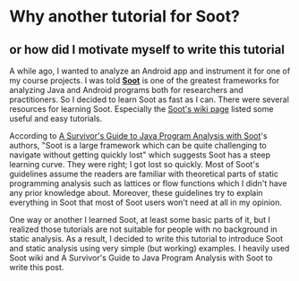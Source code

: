 # Why another tutorial for Soot? 
## or how did I motivate myself to write this tutorial

A while ago, I wanted to analyze an Android app and instrument it for one of my course projects. I was told [**Soot**](https://github.com/Sable/soot) is one of the greatest frameworks for analyzing Java and Android programs both for researchers and practitioners. So I decided to learn Soot as fast as I can. There were several resources for learning Soot. Especially the [Soot's wiki page](https://github.com/Sable/soot/wiki/Tutorials) listed some useful and easy tutorials. 

According to [A Survivor's Guide to Java Program Analysis with Soot](https://www.brics.dk/SootGuide/)'s authors, "Soot is a large framework which can be quite challenging to navigate without getting quickly lost" which suggests Soot has a steep learning curve. They were right; I got lost so quickly. Most of Soot's guidelines assume the readers are familiar with theoretical parts of static programming analysis such as lattices or flow functions which I didn't have any prior knowledge about. Moreover, these guidelines try to explain everything in Soot that most of Soot users won't need at all in my opinion. 

One way or another I learned Soot, at least some basic parts of it, but I realized those tutorials are not suitable for people with no background in static analysis. As a result, I decided to write this tutorial to introduce Soot and static analysis using very simple (but working) examples. I heavily used Soot wiki and A Survivor's Guide to Java Program Analysis with Soot to write this post.